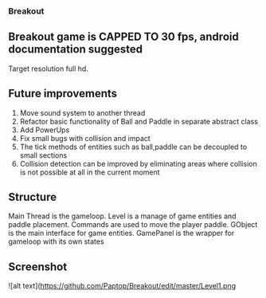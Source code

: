### Breakout
## Breakout game is CAPPED TO 30 fps, android documentation suggested
Target resolution full hd.
## Future improvements
1) Move sound system to another thread
2) Refactor basic functionality of Ball and Paddle in separate abstract class
3) Add PowerUps
4) Fix small bugs with collision and impact
5) The tick methods of entities such as ball,paddle can be decoupled to small sections
6) Collision detection can be improved by eliminating areas where collision is not possible at all in the current moment

## Structure
Main Thread is the gameloop. Level is a manage of game entities and paddle placement.
Commands are used to move the player paddle. GObject is the main interface for game entities.
GamePanel is the wrapper for gameloop with its own states

## Screenshot

![alt text](https://github.com/Paptop/Breakout/edit/master/Level1.png
